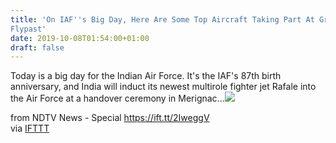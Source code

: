 ```yaml
---
title: 'On IAF''s Big Day, Here Are Some Top Aircraft Taking Part At Grand
Flypast'
date: 2019-10-08T01:54:00+01:00
draft: false
---
```


Today is a big day for the Indian Air Force. It's the IAF's 87th birth anniversary, and India will induct its newest multirole fighter jet Rafale into the Air Force at a handover ceremony in Merignac...![](http://feeds.feedburner.com/~r/NDTV-LatestNews/~4/dMIK7jFsKc8)  
  
from NDTV News - Special https://ift.tt/2IweggV  
via [IFTTT](https://ifttt.com/?ref=da&site=blogger)